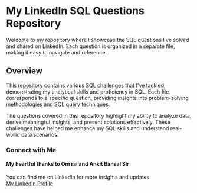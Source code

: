 # My LinkedIn SQL Questions Repository

Welcome to my repository where I showcase the SQL questions I’ve solved and shared on LinkedIn. Each question is organized in a separate file, making it easy to navigate and reference.

## Overview

This repository contains various SQL challenges that I've tackled, demonstrating my analytical skills and proficiency in SQL. Each file corresponds to a specific question, providing insights into problem-solving methodologies and SQL query techniques.

The questions covered in this repository highlight my ability to analyze data, derive meaningful insights, and present solutions effectively. These challenges have helped me enhance my SQL skills and understand real-world data scenarios.

### Connect with Me

#### My heartful thanks to Om rai and Ankit Bansal Sir 

You can find me on LinkedIn for more insights and updates:  
[My LinkedIn Profile](https://www.linkedin.com/in/vidhi-sharma-340b22228/)
